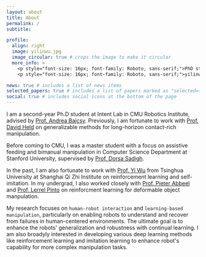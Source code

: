 ```yaml
---
layout: about
title: About
permalink: /
subtitle: 

profile:
  align: right
  image: yilinwu.jpg
  image_circular: true # crops the image to make it circular
  more_info: >
    <p style="font-size: 16px; font-family: Roboto, sans-serif;">PhD student @ RI, SCS, CMU</p>
    <p style="font-size: 16px; font-family: Roboto, sans-serif;">yilinwu [at] andrew [dot] cmu [dot] edu</p>

news: true # includes a list of news items
selected_papers: true # includes a list of papers marked as "selected={true}"
social: true # includes social icons at the bottom of the page
---
```



I am a second-year Ph.D student at Intent Lab in CMU Robotics Institute, advised by <a href="https://www.cs.cmu.edu/~abajcsy/">Prof. Andrea Bajcsy</a>. Previously, I am fortunate to work with <a href="https://davheld.github.io/">Prof. David Held</a> on generalizable methods for long-horizon contact-rich manipulation. 

Before coming to CMU, I was a master student with a focus on assistive feeding and bimanual manipulation in Computer Science Department at Stanford University, supervised by <a href="https://dorsa.fyi/">Prof. Dorsa Sadigh</a>. 

In the past, I am also fortunate to work with <a href="https://jxwuyi.weebly.com/">Prof. Yi Wu</a> from Tsinghua University at Shanghai Qi Zhi Institute on reinforcement learning and self-imitation. In my undergrad, I also worked closely with <a href="https://people.eecs.berkeley.edu/~pabbeel/">Prof. Pieter Abbeel</a> and <a href="https://www.lerrelpinto.com/">Prof. Lerrel Pinto</a> on reinforcment learning for deformable object manpulation.

My research focuses on `human-robot interaction` and `learning-based manipulation`, particularly on enabling robots to understand and recover from failures in human-centered environments. The ultimate goal is to enhance the robots' generalization and robustness with continual learning. I am also broadyly interested in developing various deep learning methods like reinforcement learning and imitation learning to enhance robot's capability for more complex manipulation tasks. 

